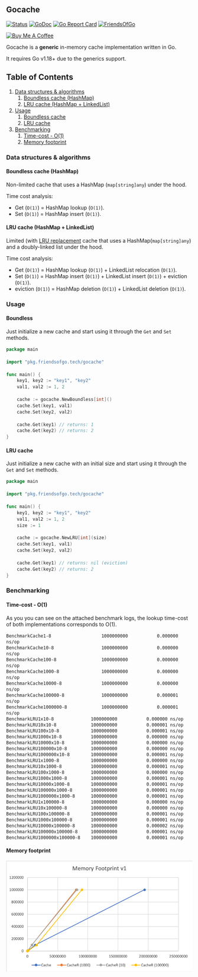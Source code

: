 ## Gocache

[![Status](https://github.com/friendsofgo/gocache/workflows/Build/badge.svg?branch=main&event=push)](https://github.com/friendsofgo/gocache/actions)
[![GoDoc](https://godoc.org/github.com/friendsofgo/gocache?status.svg)](https://godoc.org/github.com/friendsofgo/gocache)
[![Go Report Card](https://goreportcard.com/badge/github.com/friendsofgo/gocache)](https://goreportcard.com/report/github.com/friendsofgo/gocache)
[![FriendsOfGo](https://img.shields.io/badge/powered%20by-Friends%20of%20Go-73D7E2.svg)](https://friendsofgo.tech)

<p>
<a href="https://www.buymeacoffee.com/friendsofgo" target="_blank"><img src="https://www.buymeacoffee.com/assets/img/custom_images/orange_img.png" alt="Buy Me A Coffee" style="height: auto !important;width: 100px !important;" ></a>
</p>

Gocache is a **generic** in-memory cache implementation written in Go.

It requires Go v1.18+ due to the generics support.

## Table of Contents

1. [Data structures & algorithms](#data-structures--algorithms)
    1. [Boundless cache (HashMap)](#boundless-cache-hashmap)
    1. [LRU cache (HashMap + LinkedList)](#lru-cache-hashmap--linkedlist)
1. [Usage](#usage)
    1. [Boundless cache](#boundless-cache)
    1. [LRU cache](#lru-cache)
1. [Benchmarking](#benchmarking)
    1. [Time-cost - O(1)](#time-cost---o1)
    1. [Memory footprint](#memory-footprint)

### Data structures & algorithms

#### Boundless cache (HashMap)

Non-limited cache that uses a HashMap (`map[string]any`) under the hood.

Time cost analysis:

- Get (`O(1)`) = HashMap lookup (`O(1)`).
- Set (`O(1)`) = HashMap insert (`O(1)`).

#### LRU cache (HashMap + LinkedList)

Limited (with [LRU replacement](https://en.wikipedia.org/wiki/Cache_replacement_policies#Least_recently_used_(LRU))
cache that uses a HashMap(`map[string]any`) and a doubly-linked list under the hood.

Time cost analysis:

- Get (`O(1)`) = HashMap lookup (`O(1)`) + LinkedList relocation (`O(1)`).
- Set (`O(1)`) = HashMap insert (`O(1)`) + LinkedList insert (`O(1)`) + eviction (`O(1)`).
- eviction (`O(1)`) = HashMap deletion (`O(1)`) + LinkedList deletion (`O(1)`).

### Usage

#### Boundless

Just initialize a new cache and start using it through the `Get` and `Set` methods.

```go
package main

import "pkg.friendsofgo.tech/gocache"

func main() {
	key1, key2 := "key1", "key2"
	val1, val2 := 1, 2

	cache := gocache.NewBoundless[int]()
	cache.Set(key1, val1)
	cache.Set(key2, val2)

	cache.Get(key1) // returns: 1
	cache.Get(key2) // returns: 2
}
```

#### LRU cache

Just initialize a new cache with an initial size and start using it through the `Get` and `Set` methods.

```go
package main

import "pkg.friendsofgo.tech/gocache"

func main() {
	key1, key2 := "key1", "key2"
	val1, val2 := 1, 2
	size := 1

	cache := gocache.NewLRU[int](size)
	cache.Set(key1, val1)
	cache.Set(key2, val2)

	cache.Get(key1) // returns: nil (eviction)
	cache.Get(key2) // returns: 2
}
```

### Benchmarking

#### Time-cost - O(1)

As you you can see on the attached benchmark logs, the lookup time-cost of both implementations corresponds to O(1).

```
BenchmarkCache1-8                 	1000000000	         0.000000 ns/op
BenchmarkCache10-8                	1000000000	         0.000000 ns/op
BenchmarkCache100-8               	1000000000	         0.000000 ns/op
BenchmarkCache1000-8              	1000000000	         0.000000 ns/op
BenchmarkCache10000-8             	1000000000	         0.000000 ns/op
BenchmarkCache100000-8            	1000000000	         0.000001 ns/op
BenchmarkCache1000000-8           	1000000000	         0.000001 ns/op
BenchmarkLRU1x10-8             	1000000000	         0.000000 ns/op
BenchmarkLRU10x10-8            	1000000000	         0.000001 ns/op
BenchmarkLRU100x10-8           	1000000000	         0.000001 ns/op
BenchmarkLRU1000x10-8          	1000000000	         0.000000 ns/op
BenchmarkLRU10000x10-8         	1000000000	         0.000000 ns/op
BenchmarkLRU100000x10-8        	1000000000	         0.000000 ns/op
BenchmarkLRU1000000x10-8       	1000000000	         0.000001 ns/op
BenchmarkLRU1x1000-8           	1000000000	         0.000000 ns/op
BenchmarkLRU10x1000-8          	1000000000	         0.000001 ns/op
BenchmarkLRU100x1000-8         	1000000000	         0.000000 ns/op
BenchmarkLRU1000x1000-8        	1000000000	         0.000001 ns/op
BenchmarkLRU10000x1000-8       	1000000000	         0.000001 ns/op
BenchmarkLRU100000x1000-8      	1000000000	         0.000001 ns/op
BenchmarkLRU1000000x1000-8     	1000000000	         0.000001 ns/op
BenchmarkLRU1x100000-8         	1000000000	         0.000000 ns/op
BenchmarkLRU10x100000-8        	1000000000	         0.000000 ns/op
BenchmarkLRU100x100000-8       	1000000000	         0.000001 ns/op
BenchmarkLRU1000x100000-8      	1000000000	         0.000001 ns/op
BenchmarkLRU10000x100000-8     	1000000000	         0.000002 ns/op
BenchmarkLRU100000x100000-8    	1000000000	         0.000001 ns/op
BenchmarkLRU1000000x100000-8   	1000000000	         0.000001 ns/op
```

#### Memory footprint

![memory-footprint](images/memory_footprint_v1.png)
